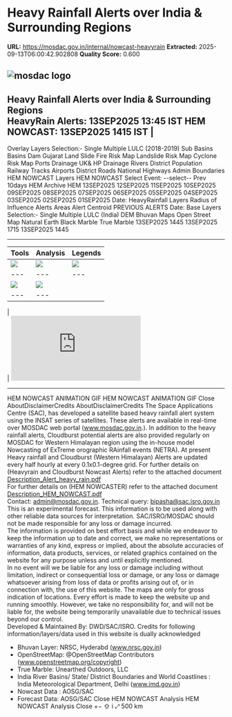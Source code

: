 # Heavy Rainfall Alerts over India & Surrounding Regions

**URL:** https://mosdac.gov.in/internal/nowcast-heavyrain
**Extracted:** 2025-09-13T06:00:42.902808
**Quality Score:** 0.600

![mosdac logo](https://mosdac.gov.in/heavyrain/assets/img/transparent_mosdac_rapid.png)  
---  
Heavy Rainfall Alerts over India & Surrounding Regions   
HeavyRain Alerts: 13SEP2025 13:45 IST HEM NOWCAST: 13SEP2025 1415 IST |   
---  
  

Overlay Layers 
Selection:-
Single
Multiple
LULC (2018-2019)
Sub Basins
Basins
Dam Gujarat
Land Slide
Fire Risk Map
Landslide Risk Map
Cyclone Risk Map
Ports
Drainage UK& HP
Drainage
Rivers
District Population
Railway Tracks
Airports
District Roads
National Highways
Admin Boundaries
HEM NOWCAST Layers 
HEM NOWCAST
Select Event:  --select-- Prev 10days HEM Archive HEM
13SEP2025 12SEP2025 11SEP2025 10SEP2025 09SEP2025 08SEP2025 07SEP2025 06SEP2025 05SEP2025 04SEP2025 03SEP2025 02SEP2025 01SEP2025
Date: 
HeavyRainfall Layers 
Radius of Influence
Alerts Areas
Alert Centroid
PREVIOUS ALERTS
Date: 
Base Layers 
Selection:-
Single
Multiple
LULC (India)
DEM
Bhuvan Maps
Open Street Map
Natural Earth
Black Marble
True Marble
13SEP2025 1445 13SEP2025 1715 13SEP2025 1445
  *   *   *   *   *   * 

Tools | Analysis | Legends  
---|---|---  
![](https://mosdac.gov.in/heavyrain/assets/img/area-icon-small.png) |  ![](https://mosdac.gov.in/heavyrain/assets/img/distance-icon-small.png) |  ![](https://mosdac.gov.in/heavyrain/assets/img/graticule-icon-small.png)  
---|---|---  
![](https://mosdac.gov.in/heavyrain/assets/img/point_icon.png) |  ![](https://mosdac.gov.in/heavyrain/assets/img/time_series_c.png)  
---|---  
|   
|  ![](https://mosdac.gov.in/live_data/wms/liveNew/products/NOWCAST/HE_NOWCAST/EXP-3RIMG_13SEP2025_0845_L2B_HEM_NOWCAST-180M.nc?TRANSPARENT=true&SERVICE=WMS&VERSION=1.3.0&REQUEST=GetLegendGraphic&LAYER=HEM-NOWCAST&FORMAT=image/png&STYLES=boxfill/Rainbow&COLORSCALERANGE=0.5,60.0)   
  
---  
HEM NOWCAST ANIMATION GIF HEM NOWCAST ANIMATION GIF
Close
AboutDisclaimerCredits AboutDisclaimerCredits
The Space Applications Centre (SAC), has developed a satellite based heavy rainfall alert system using the INSAT series of satellites. These alerts are available in real-time over MOSDAC web portal (www.mosdac.gov.in.). In addition to the heavy rainfall alerts, Cloudburst potential alerts are also provided regularly on MOSDAC for Western Himalayan region using the in-house model Nowcasting of ExTreme orographic RAinfall events (NETRA). At present Heavy rainfall and Cloudburst (Western Himalayan) Alerts are updated every half hourly at every 0.1x0.1-degree grid. 
For further details on (Heavyrain and Cloudburst Nowcast Alerts) refer to the attached document [Description_Alert_heavy_rain.pdf](https://mosdac.gov.in/heavyrain/assets/documents/Description_Alert_heavy_rain.pdf)  
For further details on (HEM NOWCASTER) refer to the attached document [Description_HEM_NOWCAST.pdf](https://mosdac.gov.in/heavyrain/assets/documents/Description_HEM_NOWCAST.pdf)  
Contact: admin@mosdac.gov.in. Technical query: bipasha@sac.isro.gov.in 
This is an experimental forecast. This information is to be used along with other reliable data sources for interpretation. SAC/ISRO/MOSDAC should not be made responsible for any loss or damage incurred.   
The information is provided on best effort basis and while we endeavor to keep the information up to date and correct, we make no representations or warranties of any kind, express or implied, about the absolute accuracies of information, data products, services, or related graphics contained on the website for any purpose unless and until explicitly mentioned.  
In no event will we be liable for any loss or damage including without limitation, indirect or consequential loss or damage, or any loss or damage whatsoever arising from loss of data or profits arising out of, or in connection with, the use of this website. The maps are only for gross indication of locations. Every effort is made to keep the website up and running smoothly. However, we take no responsibility for, and will not be liable for, the website being temporarily unavailable due to technical issues beyond our control.  
Developed & Maintained By: DWD/SAC/ISRO.
Credits for following information/layers/data used in this website is dually acknowledged   
* Bhuvan Layer: NRSC, Hyderabd (www.nrsc.gov.in)   
* OpenStreetMap: @OpenStreetMap Contributors (www.openstreetmap.org/copyright)   
* True Marble: Unearthed Outdoors, LLC   
* India River Basins/ State/ District Boundaries and World Coastlines : India Meteorological Department, Delhi (www.imd.gov.in)   
* Nowcast Data : AOSG/SAC   
* Forecast Data: AOSG/SAC 
Close
HEM NOWCAST Analysis HEM NOWCAST Analysis Close
[](https://mosdac.gov.in/heavyrain/)
+−
⇧
i
⤢
500 km
